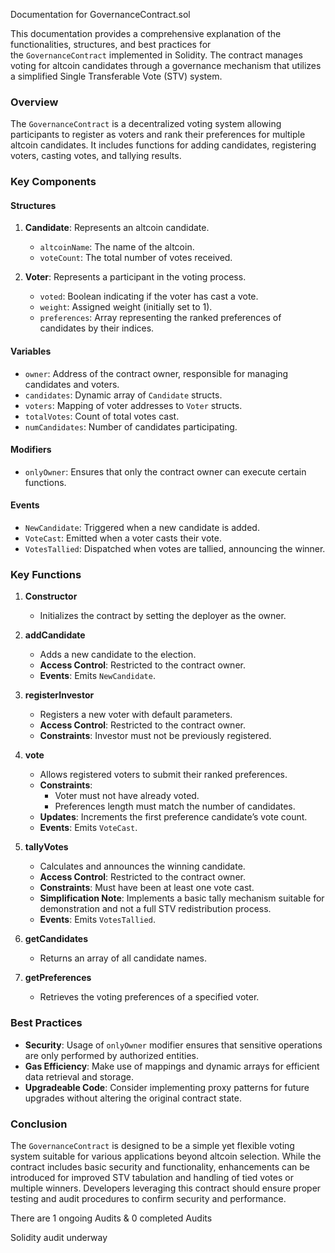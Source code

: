 Documentation for GovernanceContract.sol

This documentation provides a comprehensive explanation of the functionalities, structures, and best practices for the `GovernanceContract` implemented in Solidity. The contract manages voting for altcoin candidates through a governance mechanism that utilizes a simplified Single Transferable Vote (STV) system.

### Overview

The `GovernanceContract` is a decentralized voting system allowing participants to register as voters and rank their preferences for multiple altcoin candidates. It includes functions for adding candidates, registering voters, casting votes, and tallying results.

### Key Components

#### Structures

1. **Candidate**: Represents an altcoin candidate.
   
   - `altcoinName`: The name of the altcoin.
   - `voteCount`: The total number of votes received.

2. **Voter**: Represents a participant in the voting process.
   
   - `voted`: Boolean indicating if the voter has cast a vote.
   - `weight`: Assigned weight (initially set to 1).
   - `preferences`: Array representing the ranked preferences of candidates by their indices.

#### Variables

- `owner`: Address of the contract owner, responsible for managing candidates and voters.
- `candidates`: Dynamic array of `Candidate` structs.
- `voters`: Mapping of voter addresses to `Voter` structs.
- `totalVotes`: Count of total votes cast.
- `numCandidates`: Number of candidates participating.

#### Modifiers

- `onlyOwner`: Ensures that only the contract owner can execute certain functions.

#### Events

- `NewCandidate`: Triggered when a new candidate is added.
- `VoteCast`: Emitted when a voter casts their vote.
- `VotesTallied`: Dispatched when votes are tallied, announcing the winner.

### Key Functions

1. **Constructor**
   
   - Initializes the contract by setting the deployer as the owner.

2. **addCandidate**
   
   - Adds a new candidate to the election.
   - **Access Control**: Restricted to the contract owner.
   - **Events**: Emits `NewCandidate`.

3. **registerInvestor**
   
   - Registers a new voter with default parameters.
   - **Access Control**: Restricted to the contract owner.
   - **Constraints**: Investor must not be previously registered.

4. **vote**
   
   - Allows registered voters to submit their ranked preferences.
   - **Constraints**:
     - Voter must not have already voted.
     - Preferences length must match the number of candidates.
   - **Updates**: Increments the first preference candidate’s vote count.
   - **Events**: Emits `VoteCast`.

5. **tallyVotes**
   
   - Calculates and announces the winning candidate.
   - **Access Control**: Restricted to the contract owner.
   - **Constraints**: Must have been at least one vote cast.
   - **Simplification Note**: Implements a basic tally mechanism suitable for demonstration and not a full STV redistribution process.
   - **Events**: Emits `VotesTallied`.

6. **getCandidates**
   
   - Returns an array of all candidate names.

7. **getPreferences**
   
   - Retrieves the voting preferences of a specified voter.

### Best Practices

- **Security**: Usage of `onlyOwner` modifier ensures that sensitive operations are only performed by authorized entities.
- **Gas Efficiency**: Make use of mappings and dynamic arrays for efficient data retrieval and storage.
- **Upgradeable Code**: Consider implementing proxy patterns for future upgrades without altering the original contract state.

### Conclusion

The `GovernanceContract` is designed to be a simple yet flexible voting system suitable for various applications beyond altcoin selection. While the contract includes basic security and functionality, enhancements can be introduced for improved STV tabulation and handling of tied votes or multiple winners. Developers leveraging this contract should ensure proper testing and audit procedures to confirm security and performance.

There are 1 ongoing Audits & 0 completed Audits

Solidity audit underway
